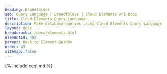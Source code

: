 ```yaml
---
heading: Brandfolder
seo: Query Language | Brandfolder | Cloud Elements API Docs
title: Cloud Elements Query Language
description: Make database queries using Cloud Elements Query Language.
layout: docs
breadcrumbs: /docs/elements.html
elementId: 492
parent: Back to Element Guides
order: 45
sitemap: false
---
```


{% include ceql.md %}
